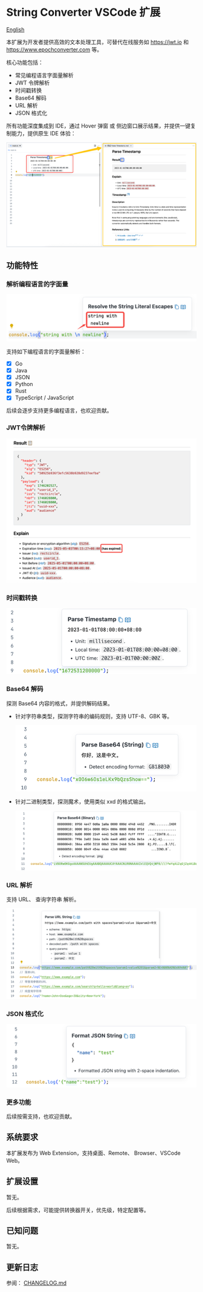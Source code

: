 # String Converter VSCode 扩展

[English](README.md)

本扩展为开发者提供高效的文本处理工具，可替代在线服务如 https://jwt.io 和 https://www.epochconverter.com 等。

核心功能包括：

- 常见编程语言字面量解析
- JWT 令牌解析
- 时间戳转换
- Base64 解码
- URL 解析
- JSON 格式化

所有功能深度集成到 IDE，通过 Hover 弹窗 或 侧边窗口展示结果，并提供一键复制能力，提供原生 IDE 体验：

![demo](images/str-conv-demo.png)

## 功能特性

### 解析编程语言的字面量

![parse-lang-literal](images/str-conv-lang-literal.png)

支持如下编程语言的字面量解析：

- [x] Go
- [x] Java
- [x] JSON
- [x] Python
- [x] Rust
- [x] TypeScript / JavaScript

后续会逐步支持更多编程语言，也欢迎贡献。

### JWT令牌解析

![parse-jwt](images/str-conv-parse-jwt.png)

### 时间戳转换

![parse-timestamp](images/str-conv-parse-timestamp.png)

### Base64 解码

探测 Base64 内容的格式，并提供解码结果。

- 针对字符串类型，探测字符串的编码规则，支持 UTF-8、GBK 等。

    ![base64-string](images/str-conv-parse-base64-string.png)

- 针对二进制类型，探测魔术，使用类似 xxd 的格式输出。

   ![base64-binary](images/str-conv-parse-base64-binary.png)

### URL 解析

支持 URL、 查询字符串 解析。

![parse-url](images/str-conv-parse-url.png)

### JSON 格式化

![json-format](images/str-conv-json-format.png)

### 更多功能

后续按需支持，也欢迎贡献。

## 系统要求

本扩展发布为 Web Extension，支持桌面、Remote、 Browser、VSCode Web。

## 扩展设置

暂无。

后续根据需求，可能提供转换器开关，优先级，特定配置等。

## 已知问题

暂无。

## 更新日志

参阅： [CHANGELOG.md](CHANGELOG.md)
